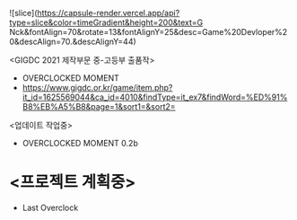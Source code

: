 ![slice](https://capsule-render.vercel.app/api?type=slice&color=timeGradient&height=200&text=G Nck&fontAlign=70&rotate=13&fontAlignY=25&desc=Game%20Devloper%20&descAlign=70.&descAlignY=44)

<GIGDC 2021 제작부문 중-고등부 출품작>
- OVERCLOCKED MOMENT
- https://www.gigdc.or.kr/game/item.php?it_id=1625569044&ca_id=4010&findType=it_ex7&findWord=%ED%91%B8%EB%A5%B8&page=1&sort1=&sort2=

<업데이트 작업중>
- OVERCLOCKED MOMENT 0.2b
# <프로젝트 계획중>
- Last Overclock

<!--
**wlsdnvy/wlsdnvy** is a ✨ _special_ ✨ repository because its `README.md` (this file) appears on your GitHub profile.

Here are some ideas to get you started:

- 🔭 I’m currently working on ...
- 🌱 I’m currently learning ...
- 👯 I’m looking to collaborate on ...
- 🤔 I’m looking for help with ...
- 💬 Ask me about ...
- 📫 How to reach me: ...
- 😄 Pronouns: ...
- ⚡ Fun fact: ...
-->
